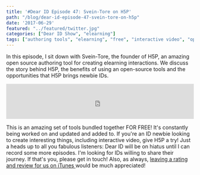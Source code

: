 ```yaml
---
title: '#Dear ID Episode 47: Svein-Tore on H5P'
path: "/blog/dear-id-episode-47-svein-tore-on-h5p"
date: '2017-06-29'
featured: "../featured/twitter.jpg"
categories: ["Dear ID Show", "elearning"]
tags: ["authoring tools", "elearning", "free", "interactive video", "open source"]
---
```


In this episode, I sit down with Svein-Tore, the founder of H5P, an amazing open source authoring tool for creating elearning interactions. We discuss the story behind H5P, the benefits of using an open-source tools and the opportunities that H5P brings newbie IDs.

<iframe src="https://simplecast.com/e/74665?style=medium-light" width="100%" height="94px" frameborder="0" scrolling="no" seamless=""></iframe>

This is an amazing set of tools bundled together FOR FREE! It's constantly being worked on and updated and added to. If you're an ID newbie looking to create interesting things, including interactive video, give H5P a try! Just a heads up to all you fabulous listeners: Dear ID will be on hiatus until I can record some more episodes. I'm looking for IDs willing to share their journey. If that's you, please get in touch! Also, as always, [leaving a rating and review for us on iTunes ](itms://itunes.apple.com/us/podcast/dear-instructional-designer/id1111995456?mt=2)would be much appreciated!
